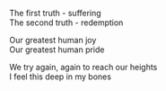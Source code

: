 The first truth - suffering\
The second truth - redemption

Our greatest human joy\
Our greatest human pride

We try again, again to reach our heights\
I feel this deep in my bones
